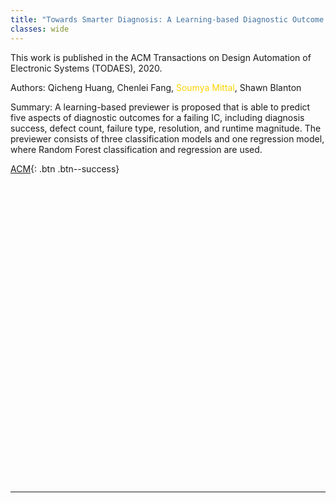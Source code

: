 ```yaml
---
title: "Towards Smarter Diagnosis: A Learning-based Diagnostic Outcome Previewer"
classes: wide
---
```


This work is published in the ACM Transactions on Design Automation of Electronic Systems (TODAES), 2020.

Authors: Qicheng Huang, Chenlei Fang, <span style="color:#ffd300">Soumya Mittal</span>, Shawn Blanton

Summary: A learning-based previewer is proposed that is able to predict five aspects of diagnostic outcomes for a failing IC, including diagnosis success, defect count, failure type, resolution, and runtime magnitude. The previewer consists of three classification models and one regression model, where Random Forest classification and regression are used.  

[ACM](https://dl.acm.org/doi/abs/10.1145/3398267){: .btn .btn--success}

<div id="adobe-dc-view" style="height: 480px"></div>
<script src="https://documentservices.adobe.com/view-sdk/viewer.js"></script>
<script type="text/javascript">
  document.addEventListener("adobe_dc_view_sdk.ready", function(){
    var adobeDCView = new AdobeDC.View({clientId: "b92bfd344a0744ef8ffd3e72979d4c40", divId: "adobe-dc-view"});
    adobeDCView.previewFile({
      content:{location: {url: "https://dl.acm.org/doi/pdf/10.1145/3398267"}},
      metaData:{fileName: "3398267.pdf"}
    }, { embedMode: "FULL_WINDOW", defaultViewMode: "FIT_PAGE", showAnnotationTools: true, showDownloadPDF: true });
  });
</script>


---
